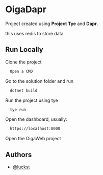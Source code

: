 # OigaDapr

Project created using **Project Tye** and **Dapr**.

this uses redis to store data

## Run Locally

Clone the project

```bash
  Open a CMD
```

Go to the solution folder and run

```bash
  dotnet build
```

Run the project using tye

```bash
  tye run
```

Open the dashboard, usually:

```bash
  https://localhost:8000
```

Open the OigaWeb project


## Authors

- [@luckst](https://www.github.com/luckst)

